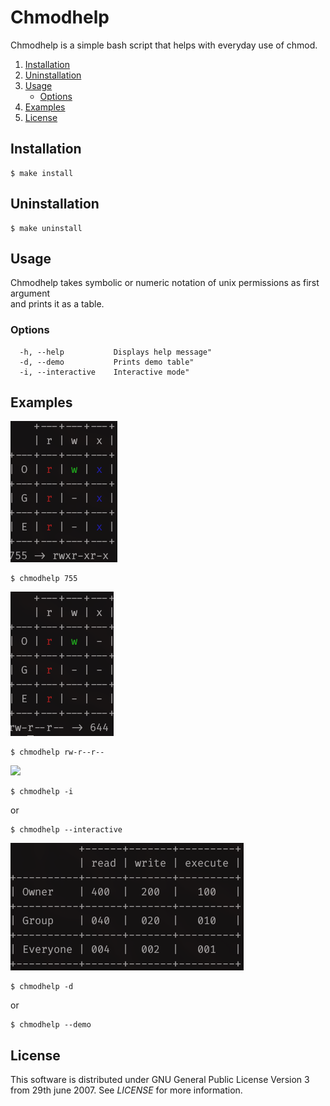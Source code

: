 # Chmodhelp
Chmodhelp is a simple bash script that helps with everyday use of chmod.

1. [Installation](#installation)
2. [Uninstallation](#uninstallation)
3. [Usage](#usage)
    * [Options](#options)
4. [Examples](#examples)
5. [License](#license)

## Installation

```
$ make install
``` 

## Uninstallation

```
$ make uninstall
```

## Usage
Chmodhelp takes symbolic or numeric notation of unix permissions as first argument  
and prints it as a table.

### Options
``` 
  -h, --help           Displays help message"
  -d, --demo           Prints demo table"
  -i, --interactive    Interactive mode"
```

## Examples
![](/images/example1.png)
```
$ chmodhelp 755
```
  

![](/images/example2.png)
```
$ chmodhelp rw-r--r--
```
  

![](/images/example4.png)
```
$ chmodhelp -i
```
or
```
$ chmodhelp --interactive
```
  

![](/images/example3.png)
```
$ chmodhelp -d
```
or
```
$ chmodhelp --demo
```
  

## License
This software is distributed under GNU General Public License Version 3 from 29th june 2007.
See *LICENSE* for more information.
